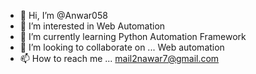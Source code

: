 - 👋 Hi, I’m @Anwar058
- 👀 I’m interested in Web Automation
- 🌱 I’m currently learning Python Automation Framework
- 💞️ I’m looking to collaborate on ... Web automation
- 📫 How to reach me ... mail2nawar7@gmail.com

<!---
Anwar058/Anwar058 is a ✨ special ✨ repository because its `README.md` (this file) appears on your GitHub profile.
You can click the Preview link to take a look at your changes.
--->

